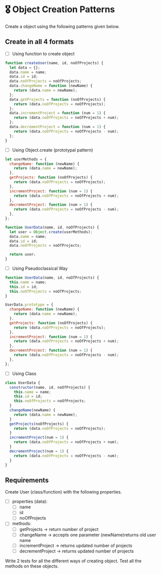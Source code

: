 # 🎖 Object Creation Patterns

Create a object using the following patterns given below.

## Create in all 4 formats

- [ ] Using function to create object

```js
function createUser(name, id, noOfProjects) {
  let data = {};
  data.name = name;
  data.id = id;
  data.noOfProjects = noOfProjects;
  data.changeName = function (newName) {
    return (data.name = newName);
  };
  data.getProjects = function (noOfProjects) {
    return (data.noOfProjects = noOfProjects);
  };
  data.incrementProject = function (num = 1) {
    return (data.noOfProjects = noOfProjects + num);
  };
  data.decrementProject = function (num = 1) {
    return (data.noOfProjects = noOfProjects - num);
  };
}
```

- [ ] Using Object.create (prototypal pattern)

```js
let userMethods = {
  changeName: function (newName) {
    return (data.name = newName);
  },
  getProjects: function (noOfProjects) {
    return (data.noOfProjects = noOfProjects);
  },
  incrementProject: function (num = 1) {
    return (data.noOfProjects = noOfProjects + num);
  },
  decrementProject: function (num = 1) {
    return (data.noOfProjects = noOfProjects - num);
  },
};

function UserData(name, id, noOfProjects) {
  let user = Object.create(userMethods);
  data.name = name;
  data.id = id;
  data.noOfProjects = noOfProjects;

  return user;
}
```

- [ ] Using Pseudoclassical Way

```js
function UserData(name, id, noOfProjects) {
  this.name = name;
  this.id = id;
  this.noOfProjects = noOfProjects;
}

UserData.prototype = {
  changeName: function (newName) {
    return (data.name = newName);
  },
  getProjects: function (noOfProjects) {
    return (data.noOfProjects = noOfProjects);
  },
  incrementProject: function (num = 1) {
    return (data.noOfProjects = noOfProjects + num);
  },
  decrementProject: function (num = 1) {
    return (data.noOfProjects = noOfProjects - num);
  },
};
```

- [ ] Using Class

```js
class UserData {
  constructor(name, id, noOfProjects) {
    this.name = name;
    this.id = id;
    this.noOfProjects = noOfProjects;
  }
  changeName(newName) {
    return (data.name = newName);
  }
  getProjects(noOfProjects) {
    return (data.noOfProjects = noOfProjects);
  }
  incrementProject(num = 1) {
    return (data.noOfProjects = noOfProjects + num);
  }
  decrementProject(num = 1) {
    return (data.noOfProjects = noOfProjects - num);
  }
}
```

## Requirements

Create User (class/function) with the following properties.

- [ ] properties (data):
  - [ ] name
  - [ ] id
  - [ ] noOfProjects
- [ ] methods:
  - [ ] getProjects -> return number of project
  - [ ] changeName -> accepts one parameter (newName)returns old user name
  - [ ] incrementProject -> returns updated number of projects
  - [ ] decrementProject -> returns updated number of projects

Write 2 tests for all the different ways of creating object. Test all the methods on these objects.
